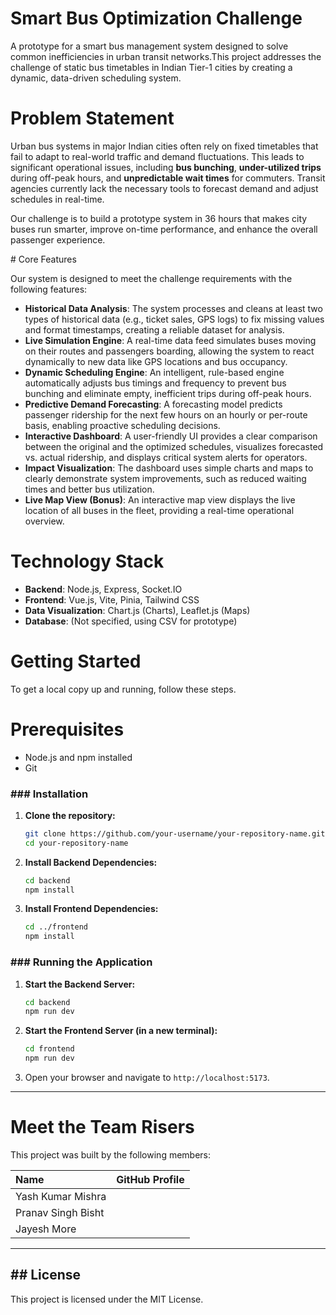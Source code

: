 # Smart Bus Optimization Challenge

A prototype for a smart bus management system designed to solve common inefficiencies in urban transit networks.This project addresses the challenge of static bus timetables in Indian Tier-1 cities by creating a dynamic, data-driven scheduling system.

# Problem Statement

Urban bus systems in major Indian cities often rely on fixed timetables that fail to adapt to real-world traffic and demand fluctuations. This leads to significant operational issues, including **bus bunching**, **under-utilized trips** during off-peak hours, and **unpredictable wait times** for commuters. Transit agencies currently lack the necessary tools to forecast demand and adjust schedules in real-time.

Our challenge is to build a prototype system in 36 hours that makes city buses run smarter, improve on-time performance, and enhance the overall passenger experience.

\# Core Features

Our system is designed to meet the challenge requirements with the following features:

  * **Historical Data Analysis**: The system processes and cleans at least two types of historical data (e.g., ticket sales, GPS logs) to fix missing values and format timestamps, creating a reliable dataset for analysis.
  * **Live Simulation Engine**: A real-time data feed simulates buses moving on their routes and passengers boarding, allowing the system to react dynamically to new data like GPS locations and bus occupancy.
  * **Dynamic Scheduling Engine**: An intelligent, rule-based engine automatically adjusts bus timings and frequency to prevent bus bunching and eliminate empty, inefficient trips during off-peak hours.
  * **Predictive Demand Forecasting**: A forecasting model predicts passenger ridership for the next few hours on an hourly or per-route basis, enabling proactive scheduling decisions.
  * **Interactive Dashboard**: A user-friendly UI provides a clear comparison between the original and the optimized schedules, visualizes forecasted vs. actual ridership, and displays critical system alerts for operators.
  * **Impact Visualization**: The dashboard uses simple charts and maps to clearly demonstrate system improvements, such as reduced waiting times and better bus utilization.
  * **Live Map View (Bonus)**: An interactive map view displays the live location of all buses in the fleet, providing a real-time operational overview.

# Technology Stack

  * **Backend**: Node.js, Express, Socket.IO
  * **Frontend**: Vue.js, Vite, Pinia, Tailwind CSS
  * **Data Visualization**: Chart.js (Charts), Leaflet.js (Maps)
  * **Database**: (Not specified, using CSV for prototype)

# Getting Started

To get a local copy up and running, follow these steps.

# Prerequisites

  * Node.js and npm installed
  * Git

### \#\#\# Installation

1.  **Clone the repository:**
    ```bash
    git clone https://github.com/your-username/your-repository-name.git
    cd your-repository-name
    ```
2.  **Install Backend Dependencies:**
    ```bash
    cd backend
    npm install
    ```
3.  **Install Frontend Dependencies:**
    ```bash
    cd ../frontend
    npm install
    ```

### \#\#\# Running the Application

1.  **Start the Backend Server:**
    ```bash
    cd backend
    npm run dev
    ```
2.  **Start the Frontend Server (in a new terminal):**
    ```bash
    cd frontend
    npm run dev
    ```
3.  Open your browser and navigate to `http://localhost:5173`.

-----

# Meet the Team Risers

This project was built by the following members:

| Name                | GitHub Profile                                                                                              |
| :------------------ | :---------------------------------------------------------------------------------------------------------- |
| Yash Kumar Mishra | [](https://github.com/ykmishra2009-cell)   |
| Pranav Singh Bisht | []((https://github.com/Phantomdlxx)) |
| Jayesh More | []((https://github.com/Jay8227)) |

-----

## \#\# License

This project is licensed under the MIT License.
